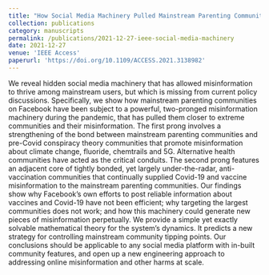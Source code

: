 ```yaml
---
title: "How Social Media Machinery Pulled Mainstream Parenting Communities Closer to Extremes and their Misinformation during Covid-19"
collection: publications
category: manuscripts
permalink: /publications/2021-12-27-ieee-social-media-machinery
date: 2021-12-27
venue: 'IEEE Access'
paperurl: 'https://doi.org/10.1109/ACCESS.2021.3138982'
---
```


We reveal hidden social media machinery that has allowed misinformation to thrive among mainstream users, but which is missing from current policy discussions. Specifically, we show how mainstream parenting communities on Facebook have been subject to a powerful, two-pronged misinformation machinery during the pandemic, that has pulled them closer to extreme communities and their misinformation. The first prong involves a strengthening of the bond between mainstream parenting communities and pre-Covid conspiracy theory communities that promote misinformation about climate change, fluoride, chemtrails and 5G. Alternative health communities have acted as the critical conduits. The second prong features an adjacent core of tightly bonded, yet largely under-the-radar, anti-vaccination communities that continually supplied Covid-19 and vaccine misinformation to the mainstream parenting communities. Our findings show why Facebook’s own efforts to post reliable information about vaccines and Covid-19 have not been efficient; why targeting the largest communities does not work; and how this machinery could generate new pieces of misinformation perpetually. We provide a simple yet exactly solvable mathematical theory for the system’s dynamics. It predicts a new strategy for controlling mainstream community tipping points. Our conclusions should be applicable to any social media platform with in-built community features, and open up a new engineering approach to addressing online misinformation and other harms at scale.
